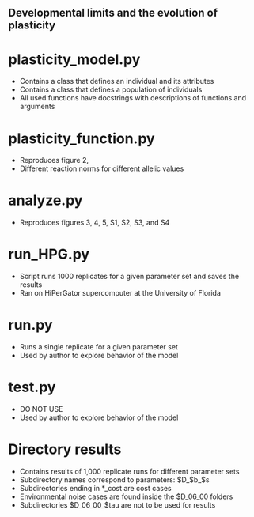 ## Developmental limits and the evolution of plasticity

# plasticity_model.py
* Contains a class that defines an individual and its attributes
* Contains a class that defines a population of individuals
* All used functions have docstrings with descriptions of functions and arguments

# plasticity_function.py
* Reproduces figure 2,
* Different reaction norms for different allelic values

# analyze.py
* Reproduces figures 3, 4, 5, S1, S2, S3, and S4

# run_HPG.py
* Script runs 1000 replicates for a given parameter set and saves the results
* Ran on HiPerGator supercomputer at the University of Florida

# run.py
* Runs a single replicate for a given parameter set
* Used by author to explore behavior of the model

# test.py
* DO NOT USE
* Used by author to explore behavior of the model

# Directory results
* Contains results of 1,000 replicate runs for different parameter sets
* Subdirectory names correspond to parameters: $D_$b_$s
* Subdirectories ending in *_cost are cost cases
* Environmental noise cases are found inside the $D_06_00 folders
* Subdirectories $D_06_00_$tau are not to be used for results
